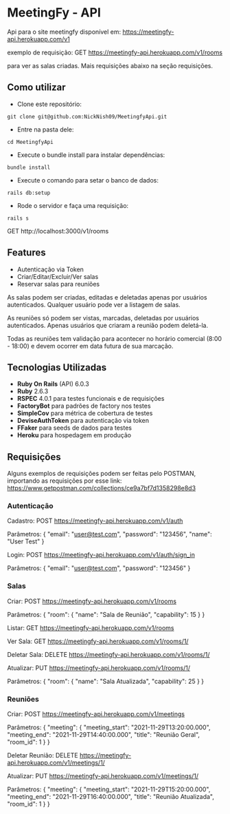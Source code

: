 # MeetingFy - API
Api para o site meetingfy disponível em: https://meetingfy-api.herokuapp.com/v1

exemplo de requisição: GET https://meetingfy-api.herokuapp.com/v1/rooms

para ver as salas criadas. Mais requisições abaixo na seção requisições.

## Como utilizar
- Clone este repositório:

```git clone git@github.com:NickNish09/MeetingfyApi.git```

- Entre na pasta dele:

```cd MeetingfyApi```

- Execute o bundle install para instalar dependências:

```bundle install```

- Execute o comando para setar o banco de dados:

```rails db:setup```

- Rode o servidor e faça uma requisição: 

```rails s```

GET http://localhost:3000/v1/rooms
## Features
- Autenticação via Token
- Criar/Editar/Excluir/Ver salas
- Reservar salas para reuniões

As salas podem ser criadas, editadas e deletadas apenas por usuários autenticados. Qualquer usuário pode ver a listagem de salas.

As reuniões só podem ser vistas, marcadas, deletadas por usuários autenticados.
Apenas usuários que criaram a reunião podem deletá-la.

Todas as reuniões tem validação para acontecer no horário comercial (8:00 - 18:00)
e devem ocorrer em data futura de sua marcação.

## Tecnologias Utilizadas
- **Ruby On Rails** (API) 6.0.3
- **Ruby** 2.6.3
- **RSPEC** 4.0.1 para testes funcionais e de requisições
- **FactoryBot** para padrões de factory nos testes
- **SimpleCov** para métrica de cobertura de testes
- **DeviseAuthToken** para autenticação via token
- **FFaker** para seeds de dados para testes
- **Heroku** para hospedagem em produção

## Requisições
Alguns exemplos de requisições podem ser feitas pelo POSTMAN, importando
as requisições por esse link: https://www.getpostman.com/collections/ce9a7bf7d1358298e8d3
### Autenticação
Cadastro: POST https://meetingfy-api.herokuapp.com/v1/auth

Parâmetros: {
                "email": "user@test.com",
                "password": "123456",
                "name": "User Test"
            }
            
Login: POST https://meetingfy-api.herokuapp.com/v1/auth/sign_in

Parâmetros: {
                "email": "user@test.com",
                "password": "123456"
            }
            
### Salas
Criar: POST https://meetingfy-api.herokuapp.com/v1/rooms

Parâmetros: {
            	"room": {
            		"name": "Sala de Reunião",
            		"capability": 15
            	}
            }
            
Listar: GET https://meetingfy-api.herokuapp.com/v1/rooms

Ver Sala: GET https://meetingfy-api.herokuapp.com/v1/rooms/1/

Deletar Sala: DELETE https://meetingfy-api.herokuapp.com/v1/rooms/1/

Atualizar: PUT https://meetingfy-api.herokuapp.com/v1/rooms/1/

Parâmetros: {
            	"room": {
            		"name": "Sala Atualizada",
            		"capability": 25
            	}
            }
            
### Reuniões
Criar: POST https://meetingfy-api.herokuapp.com/v1/meetings

Parâmetros: {
            	"meeting": {
            		"meeting_start": "2021-11-29T13:20:00.000",
            		"meeting_end": "2021-11-29T14:40:00.000",
            		"title": "Reunião Geral",
            		"room_id": 1
            	}
            }
            
Deletar Reunião: DELETE https://meetingfy-api.herokuapp.com/v1/meetings/1/

Atualizar: PUT https://meetingfy-api.herokuapp.com/v1/meetings/1/

Parâmetros: {
            	"meeting": {
            		"meeting_start": "2021-11-29T15:20:00.000",
            		"meeting_end": "2021-11-29T16:40:00.000",
            		"title": "Reunião Atualizada",
            		"room_id": 1
            	}
            }
           